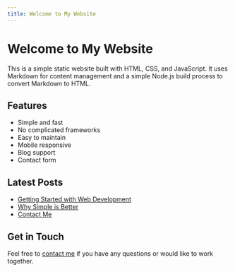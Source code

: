 ```yaml
---
title: Welcome to My Website
---
```


# Welcome to My Website

This is a simple static website built with HTML, CSS, and JavaScript. It uses Markdown for content management and a simple Node.js build process to convert Markdown to HTML.

## Features

- Simple and fast
- No complicated frameworks
- Easy to maintain
- Mobile responsive
- Blog support
- Contact form

## Latest Posts

- [Getting Started with Web Development](/blog/getting-started)
- [Why Simple is Better](/blog/simplicity)
- [Contact Me](/contact)

## Get in Touch

Feel free to [contact me](/contact) if you have any questions or would like to work together.
